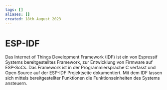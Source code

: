 ```yaml
---
tags: []
aliases: []
created: 18th August 2023
---
```


# ESP-IDF
Das Internet of Things Development Framework (IDF) ist ein von Espressif Systems bereitgestelltes Framework, zur Entwicklung von Firmware auf ESP-SoCs. Das Framework ist in der Programmiersprache C verfasst und Open Source auf der ESP-IDF Projektseite dokumentiert. Mit dem IDF lassen sich mittels bereitgestellter Funktionen die Funktionseinheiten des Systems ansteuern.
